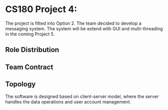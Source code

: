 # CS180 Project 4:

The project is fitted into Option 2. The team decided to develop a messaging system. The system will be extend with GUI and multi-threading in the coming Project 5.

## Role Distribution

## Team Contract


## Topology

The software is designed based on client-server model, where the server handles the data operations and user account management.




